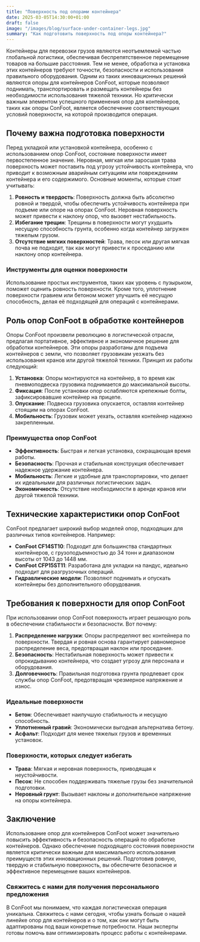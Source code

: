 ```yaml
---
title: "Поверхность под опорами контейнера"
date: 2025-03-05T14:30:00+01:00
draft: false
image: "/images/blog/surface-under-container-legs.jpg"
summary: "Как подготовить поверхность под опоры контейнера?"
---
```


Контейнеры для перевозки грузов являются неотъемлемой частью глобальной логистики, обеспечивая беспрепятственное перемещение товаров на большие расстояния. Тем не менее, обработка и установка этих контейнеров требуют точности, безопасности и использования правильного оборудования. Одним из таких инновационных решений являются опоры для контейнеров ConFoot, которые позволяют поднимать, транспортировать и размещать контейнеры без необходимости использования тяжелой техники. Но критически важным элементом успешного применения опор для контейнеров, таких как опоры ConFoot, является обеспечение соответствующих условий поверхности, на которой производится операция.

## Почему важна подготовка поверхности

Перед укладкой или установкой контейнера, особенно с использованием опор ConFoot, состояние поверхности имеет первостепенное значение. Неровная, мягкая или заросшая трава поверхность может поставить под угрозу устойчивость контейнера, что приводит к возможным аварийным ситуациям или повреждениям контейнера и его содержимого. Основные моменты, которые стоит учитывать:

1. **Ровность и твердость**: Поверхность должна быть абсолютно ровной и твердой, чтобы обеспечить устойчивость контейнера при подъеме или опоре на опорах ConFoot. Неровная поверхность может привести к наклону опор, что вызовет нестабильность.
2. **Избегание трещин**: Трещины в поверхности могут ухудшить несущую способность грунта, особенно когда контейнер загружен тяжелым грузом.
3. **Отсутствие мягких поверхностей**: Трава, песок или другая мягкая почва не подходят, так как могут привести к проседанию или наклону опор контейнера.

### Инструменты для оценки поверхности
Использование простых инструментов, таких как уровень с пузырьком, поможет оценить ровность поверхности. Кроме того, уплотнение поверхности гравием или бетоном может улучшить её несущую способность, делая её подходящей для операций с контейнерами.

## Роль опор ConFoot в обработке контейнеров

Опоры ConFoot произвели революцию в логистической отрасли, предлагая портативное, эффективное и экономичное решение для обработки контейнеров. Эти опоры разработаны для подъема контейнеров с земли, что позволяет грузовикам уезжать без использования кранов или другой тяжелой техники. Принцип их работы следующий:

1. **Установка**: Опоры монтируются на контейнер, в то время как пневмоподвеска грузовика поднимается до максимальной высоты.
2. **Фиксация**: После установки опор ослабляются крепежные болты, зафиксировавшие контейнер на прицепе.
3. **Опускание**: Подвеска грузовика опускается, оставляя контейнер стоящим на опорах ConFoot.
4. **Мобильность**: Грузовик может уехать, оставляя контейнер надежно закрепленным.

### Преимущества опор ConFoot
- **Эффективность**: Быстрая и легкая установка, сокращающая время работы.
- **Безопасность**: Прочная и стабильная конструкция обеспечивает надежное удержание контейнера.
- **Мобильность**: Легкие и удобные для транспортировки, что делает их идеальными для различных логистических задач.
- **Экономичность**: Отсутствие необходимости в аренде кранов или другой тяжелой техники.

## Технические характеристики опор ConFoot

ConFoot предлагает широкий выбор моделей опор, подходящих для различных типов контейнеров. Например:

- **ConFoot CF14ST10**: Подходит для большинства стандартных контейнеров, с грузоподъемностью до 34 тонн и диапазоном высоты от 1043 до 1448 мм.
- **ConFoot CFP15ST11**: Разработана для укладки на пандус, идеально подходит для разгрузочных операций.
- **Гидравлические модели**: Позволяют поднимать и опускать контейнеры без дополнительного оборудования.

## Требования к поверхности для опор ConFoot

При использовании опор ConFoot поверхность играет решающую роль в обеспечении стабильности и безопасности. Вот почему:

1. **Распределение нагрузки**: Опоры распределяют вес контейнера по поверхности. Твердая и ровная основа гарантирует равномерное распределение веса, предотвращая наклон или проседание.
2. **Безопасность**: Нестабильная поверхность может привести к опрокидыванию контейнера, что создает угрозу для персонала и оборудования.
3. **Долговечность**: Правильная подготовка грунта продлевает срок службы опор ConFoot, предотвращая чрезмерное напряжение и износ.

### Идеальные поверхности
- **Бетон**: Обеспечивает наилучшую стабильность и несущую способность.
- **Уплотненный гравий**: Экономически выгодная альтернатива бетону.
- **Асфальт**: Подходит для менее тяжелых грузов и временных установок.

### Поверхности, которых следует избегать
- **Трава**: Мягкая и неровная поверхность, приводящая к неустойчивости.
- **Песок**: Не способен поддерживать тяжелые грузы без значительной подготовки.
- **Неровный грунт**: Вызывает наклоны и дополнительное напряжение на опоры контейнера.

## Заключение

Использование опор для контейнеров ConFoot может значительно повысить эффективность и безопасность операций по обработке контейнеров. Однако обеспечение подходящего состояния поверхности является критически важным для максимального использования преимуществ этих инновационных решений. Подготовив ровную, твердую и стабильную поверхность, вы обеспечите безопасное и эффективное перемещение ваших контейнеров.

### Свяжитесь с нами для получения персонального предложения
В ConFoot мы понимаем, что каждая логистическая операция уникальна. Свяжитесь с нами сегодня, чтобы узнать больше о нашей линейке опор для контейнеров и о том, как они могут быть адаптированы под ваши конкретные потребности. Наши эксперты готовы помочь вам оптимизировать процесс работы с контейнерами.